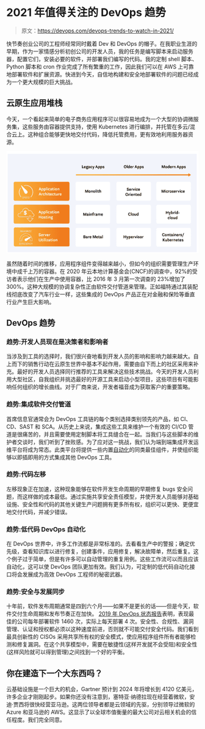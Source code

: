 # 2021 年值得关注的 DevOps 趋势

> 原文：<https://devops.com/devops-trends-to-watch-in-2021/>

快节奏创业公司的工程师经常同时戴着 Dev 和 DevOps 的帽子。在我职业生涯的早期，作为一家情感分析初创公司的开发人员，我的任务是编写脚本来启动服务器，配置它们，安装必要的软件，并部署我们编写的代码。我的定制 shell 脚本、Python 脚本和 cron 作业完成了所有繁重的工作，因此我们可以在 AWS 上可靠地部署软件和扩展资源。快进到今天，自信地构建和安全地部署软件的问题已经成为一个更大规模的巨大挑战。

## 云原生应用堆栈

今天，一个看起来简单的电子商务应用程序可以很容易地成为一个大型的协调微服务集，这些服务由容器提供支持，使用 Kubernetes 进行编排，并托管在多云/混合云上。这种组合能够更快地交付代码，降低托管费用，更有效地利用服务器资源。

![](img/a4ffa8efb56ddf402c010fd9171e82f3.png)

虽然随着时间的推移，应用程序组件变得越来越小，但如今的组织需要管理生产环境中成千上万的容器。在 2020 年云本地计算基金会(CNCF)的调查中，92%的受访者表示他们在生产中使用容器，比 2016 年 3 月第一次调查的 23%增加了 300%。这种大规模的协调复杂性正由软件交付管道来管理。正如福特通过其装配线彻底改变了汽车行业一样，这些集成的 DevOps 产品正在对金融和保险等垂直行业产生巨大影响。

## DevOps 趋势

### 趋势:开发人员现在是决策者和影响者

当涉及到工具的选择时，我们很兴奋地看到开发人员的影响和影响力越来越大。自上而下的销售行动在云原生世界中基本不起作用，需要由自下而上的社区采用来补充。最好的开发人员选择同行推荐的工具来解决这些技术挑战。今天的开发人员利用大型社区，自我组织并挑选最好的开源工具来启动小型项目，这些项目有可能影响任何组织的增长曲线。对于厂商来说，开发者福音成为获取客户的重要策略。

### 趋势:集成软件交付管道

首席信息官通常会为 DevOps 工具链的每个类别选择类别领先的产品，如 CI、CD、SAST 和 SCA。从历史上来说，集成这些工具来维护一个有效的 CI/CD 管道是很痛苦的，并且需要使用定制脚本将工具缝合在一起。当我们与这些脚本的维护者交谈时，我们听到了挫败感。为了应对这一挑战，我们认为端到端集成开发运维平台将成为常态。此类平台将提供一些内置[自动化](https://devops.com/?s=automation)的同类最佳组件，并使组织能够以即插即用的方式集成其他 DevOps 工具。

### 趋势:代码左移

左移现象正在加速，这种现象能够在软件开发生命周期的早期修复 bugs 安全问题，而这样做的成本最低。通过实施共享安全责任模型，并使开发人员能够对基础设施、安全性和代码的其他关键生产问题拥有更多所有权，组织可以更快、更便宜地交付代码，并减少错误。

### 趋势:低代码 DevOps 自动化

在 DevOps 世界中，许多工作流都是非常标准的。去看看生产中的警报；确定优先级，查看知识库以进行修复，创建事件，应用修复，解决故障单，然后重复。这个例子过于简单，但是有许多可以自动管理的重复用例。这些工作流可以而且应该自动化，这可以使 DevOps 团队更加有效。我们认为，可定制的低代码自动化接口将会发展成为高效 DevOps 工程师的秘密武器。

### 趋势:安全与发展同步

十年前，软件发布周期通常是四到六个月——如果不是更长的话——但是今天，软件交付生命周期和发布节奏正在加快。 [2019 年 DevOps 状态报告](https://services.google.com/fh/files/misc/state-of-devops-2019.pdf)表明，表现最佳的公司每年部署软件 1460 次，实际上每天部署 4 次。安全性、合规性、漏洞管理、认证和授权都必须以这种速度前进，否则就不可能交付安全代码。我们看到最具创新性的 CISOs 采用共享所有权的安全模式，使应用程序组件所有者能够检测和修复漏洞。在这个共享模型中，需要在敏捷性(这样开发就不会受阻)和安全性(这样风险就可以得到管理)之间找到一个好的平衡。

## 你在建造下一个大东西吗？

云基础设施是一个巨大的机会，Gartner 预计到 2024 年将增长到 4120 亿美元，许多企业才刚刚起步。如果你还没有注意到，塞特亚·纳德拉现在经营着微软，安迪·贾西将很快经营亚马逊。这两位领导者都是云领域的先驱，分别领导过微软的 Azure 和亚马逊的 AWS。这显示了以全球市值衡量的最大公司对云相关机会的信任程度。我们完全同意。